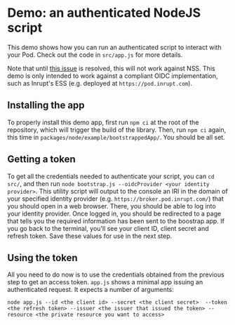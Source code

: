# Demo: an authenticated NodeJS script

This demo shows how you can run an authenticated script to interact with your Pod.
Check out the code in `src/app.js` for more details.

Note that until [this issue](https://github.com/solid/node-solid-server/issues/1533)
is resolved, this will not work against NSS. This demo is only intended to work against a compliant
OIDC implementation, such as Inrupt's ESS (e.g. deployed at `https://pod.inrupt.com`).

## Installing the app

To properly install this demo app, first run `npm ci` at the root of the repository, which will trigger
the build of the library. Then, run `npm ci` again, this time in
`packages/node/example/bootstrappedApp/`. You should be all set.

## Getting a token

To get all the credentials needed to authenticate your script, you can `cd src/`,
and then run `node bootstrap.js --oidcProvider <your identity provider>`. 
This utility script will output to the console an IRI in the domain of your specified
identity provider (e.g. `https://broker.pod.inrupt.com/`) that you should open
in a web browser. There, you should be able to log into your identity provider. Once
logged in, you should be redirected to a page that tells you the required information
has been sent to the boostrap app. If you go back to the terminal, you'll see
your client ID, client secret and refresh token. Save these values for use in the next step.

## Using the token

All you need to do now is to use the credentials obtained from the previous step to get an
access token. `app.js` shows a minimal app issuing an authenticated request. It
expects a number of arguments: 

```
node app.js --id <the client id> --secret <the client secret>  --token <the refresh token> --issuer <the issuer that issued the token> --resource <the private resource you want to access>
```
